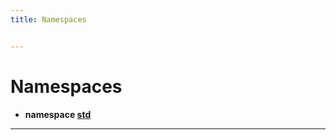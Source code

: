 ```yaml
---
title: Namespaces


---
```


# Namespaces



* **namespace [std](https://github.com/devel0/iot-utils/tree/main/data/api/Namespaces/namespacestd.md)** 



-------------------------------


